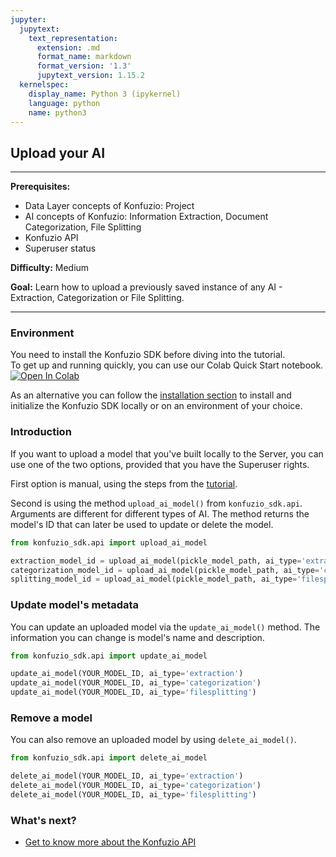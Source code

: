 ```yaml
---
jupyter:
  jupytext:
    text_representation:
      extension: .md
      format_name: markdown
      format_version: '1.3'
      jupytext_version: 1.15.2
  kernelspec:
    display_name: Python 3 (ipykernel)
    language: python
    name: python3
---
```


## Upload your AI

---

**Prerequisites:**

- Data Layer concepts of Konfuzio: Project
- AI concepts of Konfuzio: Information Extraction, Document Categorization, File Splitting
- Konfuzio API
- Superuser status

**Difficulty:** Medium 

**Goal:** Learn how to upload a previously saved instance of any AI - Extraction, Categorization or File Splitting.

---

### Environment
You need to install the Konfuzio SDK before diving into the tutorial. \
To get up and running quickly, you can use our Colab Quick Start notebook. \
<a href="https://colab.research.google.com/github/konfuzio-ai/konfuzio-sdk/blob/master/notebooks/Quick_start_template_for_Konfuzio_SDK.ipynb" target="_parent"><img src="https://colab.research.google.com/assets/colab-badge.svg" alt="Open In Colab"/></a>

As an alternative you can follow the [installation section](../get_started.html#install-sdk) to install and initialize the Konfuzio SDK locally or on an environment of your choice.

### Introduction

If you want to upload a model that you've built locally to the Server, you can use one of the two options, provided that you have the Superuser rights.

First option is manual, using the steps from the [tutorial](https://help.konfuzio.com/tutorials/migrate-trained-ai-to-an-new-project-to-annotate-documents-faster/index.html#upload-extraction-or-category-ai-to-target-instance).

Second is using the method `upload_ai_model()` from `konfuzio_sdk.api`. Arguments are different for different types of 
AI. The method returns the model's ID that can later be used to update or delete the model.

```python editable=true slideshow={"slide_type": ""} tags=["skip-execution", "nbval-skip"] vscode={"languageId": "plaintext"}
from konfuzio_sdk.api import upload_ai_model

extraction_model_id = upload_ai_model(pickle_model_path, ai_type='extraction', category_id=YOUR_CATEGORY_ID)
categorization_model_id = upload_ai_model(pickle_model_path, ai_type='categorization', project_id=YOUR_PROJECT_ID)
splitting_model_id = upload_ai_model(pickle_model_path, ai_type='filesplitting', project_id=YOUR_PROJECT_ID)
```

### Update model's metadata

You can update an uploaded model via the `update_ai_model()` method. The information you can change is model's name and 
description.


```python editable=true slideshow={"slide_type": ""} tags=["skip-execution", "nbval-skip"]
from konfuzio_sdk.api import update_ai_model

update_ai_model(YOUR_MODEL_ID, ai_type='extraction')
update_ai_model(YOUR_MODEL_ID, ai_type='categorization')
update_ai_model(YOUR_MODEL_ID, ai_type='filesplitting')
```

### Remove a model

You can also remove an uploaded model by using `delete_ai_model()`.

```python editable=true slideshow={"slide_type": ""} tags=["skip-execution", "nbval-skip"]
from konfuzio_sdk.api import delete_ai_model

delete_ai_model(YOUR_MODEL_ID, ai_type='extraction')
delete_ai_model(YOUR_MODEL_ID, ai_type='categorization')
delete_ai_model(YOUR_MODEL_ID, ai_type='filesplitting')
```

### What's next?

- [Get to know more about the Konfuzio API](https://dev.konfuzio.com/web/api-v3.html)
